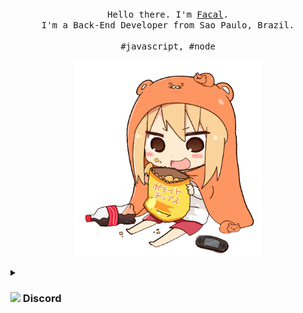 <p align="center">
  <br>
  <br>
  <br>
  <samp>Hello there. I'm <a href="https://github.com/facalz">Facal</a>.<br> I'm a Back-End Developer from Sao Paulo, Brazil.<br><br>#javascript, #node</samp>
  <br>
  <br>
  <a href="#">
  <img src="https://github.com/facalz/facalz/blob/main/picture.png" width="300"/>
  </a>
  
  <details><summary >
  <h3>
  <img src="https://discord.com/assets/3437c10597c1526c3dbd98c737c2bcae.svg" width="25"/>
  Discord</h3>
  </summary>

<a href="https://discord.com/users/290131759159443457" target="_blank" rel="nofollow">
      <img src="https://lanyard-profile-readme.vercel.app/api/506850276863508491?idleMessage=Offline..." alt="Discord Presence" align="center">
   </a>

</details>
</p>
